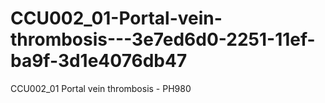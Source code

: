 # CCU002_01-Portal-vein-thrombosis---3e7ed6d0-2251-11ef-ba9f-3d1e4076db47
CCU002_01 Portal vein thrombosis - PH980
